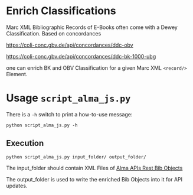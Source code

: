 # Enrich Classifications

Marc XML Bibliographic Records of E-Books often come with a Dewey Classification. Based on concordances

https://coli-conc.gbv.de/api/concordances/ddc-obv

https://coli-conc.gbv.de/api/concordances/ddc-bk-1000-ubg

one can enrich BK and OBV Classification for a given Marc XML `<record/>` Element.

# Usage `script_alma_js.py`

There is a `-h` switch to print a how-to-use message:

`python script_alma_js.py -h`

## Execution
`python script_alma_js.py input_folder/ output_folder/`

The input_folder should contain XML Files of [Alma APIs Rest Bib Objects](https://developers.exlibrisgroup.com/alma/apis/docs/xsd/rest_bib.xsd/?tags=GET)

The output_folder is used to write the enriched Bib Objects into it for API updates.
